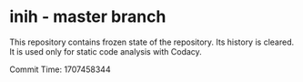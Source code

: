 # inih - master branch

This repository contains frozen state of the repository.
Its history is cleared. It is used only for static code
analysis with Codacy.

Commit Time: 1707458344